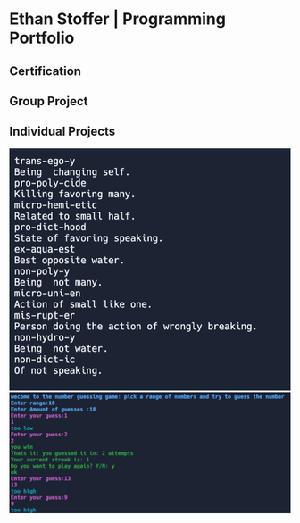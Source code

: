 # Ethan Stoffer | Programming Portfolio

## Certification

## Group Project

## Individual Projects

![randomword](https://github.com/Ethankest/programmingportfolio/blob/main/images/randomword.png?raw=true)
![randomnumber](https://github.com/Ethankest/programmingportfolio/blob/main/images/randomnumber.png?raw=true)

